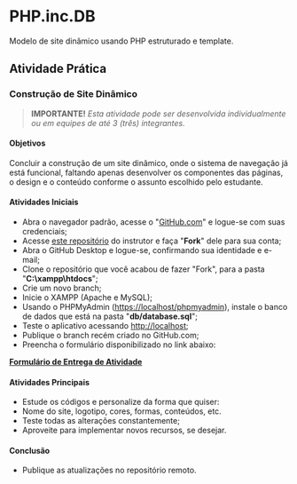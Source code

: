 
# PHP.inc.DB

Modelo de site dinâmico usando PHP estruturado e template.

## Atividade Prática  
### Construção de Site Dinâmico

> **IMPORTANTE!**
> *Esta atividade pode ser desenvolvida individualmente ou em equipes de até 3 (três) integrantes.*

#### Objetivos
Concluir a construção de um site dinâmico, onde o sistema de navegação já está funcional, faltando apenas desenvolver os componentes das páginas, o design e o conteúdo conforme o assunto escolhido pelo estudante.

#### Atividades Iniciais
-   Abra o navegador padrão, acesse o "[GitHub.com](https://github.com/)" e logue-se com suas credenciais;    
-   Acesse [este repositório](https://github.com/Luferat/PHP.inc.DB) do instrutor e faça "**Fork**" dele para sua conta;    
-   Abra o GitHub Desktop e logue-se, confirmando sua identidade e e-mail;    
-   Clone o repositório que você acabou de fazer "Fork", para a pasta "**C:\xampp\htdocs**";    
-   Crie um novo branch;    
-   Inicie o XAMPP (Apache e MySQL);    
-   Usando o PHPMyAdmin ([https://localhost/phpmyadmin](https://localhost/phpmyadmin)), instale o banco de dados que está na pasta "**db/database.sql**";    
-   Teste o aplicativo acessando [http://localhost](http://localhost);    
-   Publique o branch recém criado no GitHub.com;    
-   Preencha o formulário disponibilizado no link abaixo:

**[Formulário de Entrega de Atividade](https://docs.google.com/forms/d/e/1FAIpQLSdbXZT28dTwQyJan84_lEpGaL55usiFDmUtuf7nbaKaWuUC7Q/viewform?usp=sf_link)**

#### Atividades Principais
-   Estude os códigos e personalize da forma que quiser:
-   Nome do site, logotipo, cores, formas, conteúdos, etc.
-   Teste todas as alterações constantemente;
-   Aproveite para implementar novos recursos, se desejar. 

#### Conclusão
-   Publique as atualizações no repositório remoto.